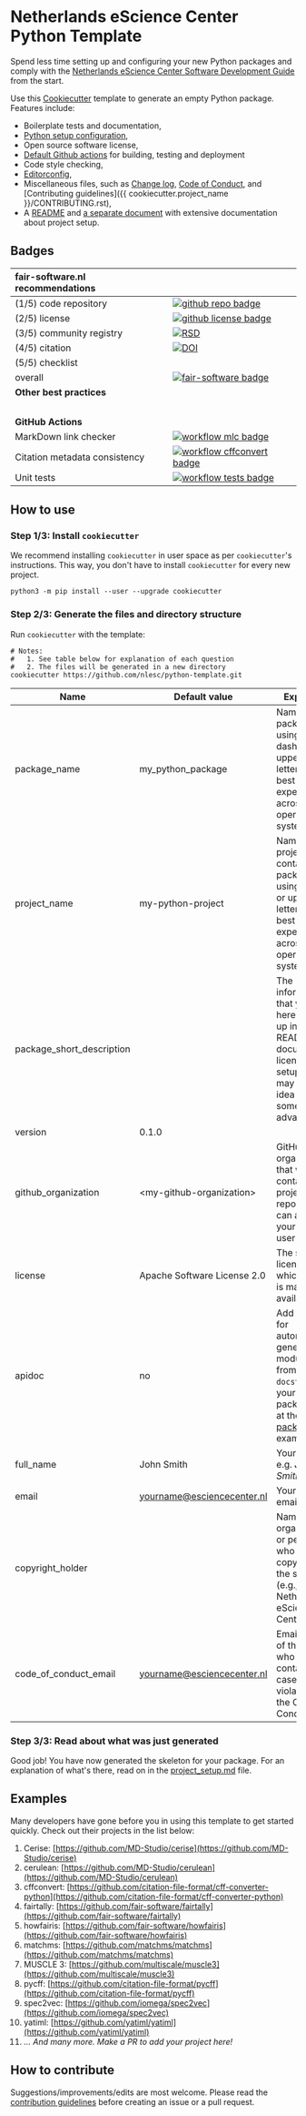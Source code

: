 # Netherlands eScience Center Python Template

Spend less time setting up and configuring your new Python packages and comply with the
[Netherlands eScience Center Software Development Guide](https://guide.esciencecenter.nl/)
from the start.

Use this [Cookiecutter](https://cookiecutter.readthedocs.io) template to generate
an empty Python package. Features include:

- Boilerplate tests and documentation,
- [Python setup configuration]({{cookiecutter.project_name}}/setup.py),
- Open source software license,
- [Default Github actions]({{cookiecutter.project_name}}/.github/workflows) for building, testing and deployment
- Code style checking,
- [Editorconfig]({{cookiecutter.project_name}}/.editorconfig),
- Miscellaneous files, such as [Change log]({{cookiecutter.project_name}}/CHANGELOG.rst), [Code of Conduct]({{cookiecutter.project_name}}/CODE_OF_CONDUCT.rst), and [Contributing guidelines]({{ cookiecutter.project_name }}/CONTRIBUTING.rst),
- A [README]({{cookiecutter.project_name}}/README.rst) and [a separate document]({{cookiecutter.project_name}}/project_setup.md) with extensive documentation about project setup.

## Badges

| fair-software.nl recommendations | |
| :-- | :--  |
| (1/5) code repository              | [![github repo badge](https://img.shields.io/badge/github-repo-000.svg?logo=github&labelColor=gray&color=blue)](https://github.com/nlesc/python-template) |
| (2/5) license                      | [![github license badge](https://img.shields.io/github/license/nlesc/python-template)](https://github.com/nlesc/python-template) |
| (3/5) community registry           | [![RSD](https://img.shields.io/badge/rsd-python--template-00a3e3.svg)](https://research-software.nl/software/nlesc-python-template) |
| (4/5) citation                     | [![DOI](https://zenodo.org/badge/DOI/10.5281/zenodo.1310751.svg)](https://doi.org/10.5281/zenodo.1310751) |
| (5/5) checklist                    | &nbsp; |
| overall                            | [![fair-software badge](https://img.shields.io/badge/fair--software.eu-%E2%97%8F%20%20%E2%97%8F%20%20%E2%97%8F%20%20%E2%97%8F%20%20%E2%97%8B-yellow)](https://fair-software.eu) |
| **Other best practices**           | &nbsp; |
| &nbsp;                             | &nbsp; |
| **GitHub Actions**                 | &nbsp; |
| MarkDown link checker              | [![workflow mlc badge](https://github.com/nlesc/python-template/workflows/markdown-link-checker/badge.svg)](https://github.com/nlesc/python-template/actions?query=workflow%3A%22markdown-link-checker%22) |
| Citation metadata consistency      | [![workflow cffconvert badge](https://github.com/nlesc/python-template/workflows/cffconvert/badge.svg)](https://github.com/nlesc/python-template/actions?query=workflow%3A%22cffconvert%22) |
| Unit tests                         | [![workflow tests badge](https://github.com/nlesc/python-template/workflows/tests/badge.svg)](https://github.com/nlesc/python-template/actions?query=workflow%3Atests) |

## How to use

### Step 1/3: Install `cookiecutter`

We recommend installing `cookiecutter` in user space as per `cookiecutter`'s instructions. This way, you don't have to
install `cookiecutter` for every new project.

```shell
python3 -m pip install --user --upgrade cookiecutter
```

### Step 2/3: Generate the files and directory structure

Run `cookiecutter` with the template:

```shell
# Notes:
#   1. See table below for explanation of each question
#   2. The files will be generated in a new directory
cookiecutter https://github.com/nlesc/python-template.git
```

| Name                      | Default value | Explanation |
| ------------------------- | ------------- | ----------- |
| package_name              | my_python_package | Name of the package. Avoid using spaces, dashes, or uppercase letters for the best experience across operating systems. |
| project_name              | my-python-project | Name of the project that contains the package. Avoid using spaces or uppercase letters for the best experience across operating systems |
| package_short_description | &nbsp;            | The information that you enter here will end up in the README, documentation, license, and setup.cfg, so it may be a good idea to prepare something in advance. |
| version                   | 0.1.0             | &nbsp; |
| github_organization       | &lt;my-github-organization&gt; | GitHub organization that will contain this project's repository. This can also be your GitHub user name. |
| license                   | Apache Software License 2.0 | The software license under which the code is made available.  |
| apidoc                    | no                | Add support for automatically generating a module index from the `docstrings` in your Python package (look at the [scriptcwl package](http://scriptcwl.readthedocs.io/en/latest/apidocs/scriptcwl.html) for an example).
| full_name                 | John Smith        | Your full name, e.g. _John Smith_. |
| email                     | yourname@esciencecenter.nl | Your (work) email address |
| copyright_holder          | &nbsp;            | Name(s) of the organization(s) or person(s) who hold the copyright of the software (e.g., Netherlands eScience Center). |
| code_of_conduct_email     | yourname@esciencecenter.nl | Email address of the person who should be contacted in case of violations of the Code of Conduct. |

### Step 3/3: Read about what was just generated

Good job! You have now generated the skeleton for your package. For an explanation of what's there, read on in the [project_setup.md]({{cookiecutter.project_name}}/project_setup.md) file.

## Examples

Many developers have gone before you in using this template to get started quickly. Check out their projects in the
list below:

1. Cerise: [https://github.com/MD-Studio/cerise](https://github.com/MD-Studio/cerise)
1. cerulean: [https://github.com/MD-Studio/cerulean](https://github.com/MD-Studio/cerulean)
1. cffconvert: [https://github.com/citation-file-format/cff-converter-python](https://github.com/citation-file-format/cff-converter-python)
1. fairtally: [https://github.com/fair-software/fairtally](https://github.com/fair-software/fairtally)
1. howfairis: [https://github.com/fair-software/howfairis](https://github.com/fair-software/howfairis)
1. matchms: [https://github.com/matchms/matchms](https://github.com/matchms/matchms)
1. MUSCLE 3: [https://github.com/multiscale/muscle3](https://github.com/multiscale/muscle3)
1. pycff: [https://github.com/citation-file-format/pycff](https://github.com/citation-file-format/pycff)
1. spec2vec: [https://github.com/iomega/spec2vec](https://github.com/iomega/spec2vec)
1. yatiml: [https://github.com/yatiml/yatiml](https://github.com/yatiml/yatiml)
1. _... And many more. Make a PR to add your project here!_


## How to contribute

Suggestions/improvements/edits are most welcome. Please read the [contribution guidelines](CONTRIBUTING.md) before creating an issue or a pull request.
